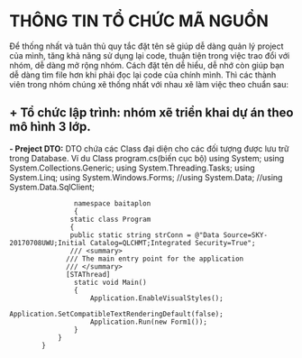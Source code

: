 # THÔNG TIN TỔ CHỨC MÃ NGUỒN 
Để thống nhất và tuân thủ quy tắc đặt tên sẽ giúp dễ dàng quản lý project của mình, tăng khả năng sử dụng lại code, thuận tiện trong việc trao đổi với nhóm, dễ dàng mở rộng nhóm. 
Cách đặt tên dễ hiểu, dễ nhớ còn giúp bạn dễ dàng tìm file hơn khi phải đọc lại code của chính mình.
Thì các thành viên trong nhóm chúng xẽ thống nhất với nhau xẽ làm việc theo chuẩn sau:
## **+ Tổ chức lập trình:** nhóm xẽ triển khai dự án theo mô hình 3 lớp.
**- Preject DTO:** DTO chứa các Class đại diện cho các đối tượng được lưu trữ trong Database.
Ví du Class program.cs(biến cục bộ)
                    using System;
                    using System.Collections.Generic;
                    using System.Threading.Tasks;
                    using System.Linq;
                    using System.Windows.Forms;
                    //using System.Data;
                    //using System.Data.SqlClient;

                    namespace baitaplon
                    {
                   static class Program
                   {
                   public static string strConn = @"Data Source=SKY-20170708UWU;Initial Catalog=QLCHMT;Integrated Security=True";
                   /// <summary>
                  /// The main entry point for the application
                  /// </summary>
                  [STAThread]
                    static void Main()
                    {
                        Application.EnableVisualStyles();
                        Application.SetCompatibleTextRenderingDefault(false);
                        Application.Run(new Form1());
                    }
                }
            }


